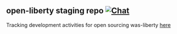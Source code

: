 ## open-liberty staging repo [![Chat](https://img.shields.io/badge/chat-on%20slack-brightgreen.svg)](https://ibm-cloud.slack.com/messages/was-open-liberty/)

Tracking development activities for open sourcing was-liberty [here](https://github.ibm.com/was-liberty/open-liberty/wiki)

